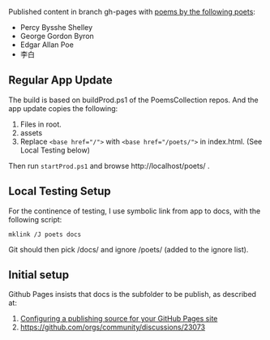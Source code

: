 Published content in branch gh-pages with [poems by the following poets](https://zijianhuang.github.io/poets/):
* Percy Bysshe Shelley
* George Gordon Byron
* Edgar Allan Poe
* 李白

## Regular App Update
The build is based on buildProd.ps1 of the PoemsCollection repos. And the app update copies the following:
1. Files in root.
1. assets
1. Replace `<base href="/">` with `<base href="/poets/">` in index.html. (See Local Testing below)

Then run `startProd.ps1` and browse http://localhost/poets/ .

## Local Testing Setup
For the continence of testing, I use symbolic link from app to docs, with the following script:

```
mklink /J poets docs
```
Git should then pick /docs/ and ignore /poets/ (added to the ignore list).

## Initial setup
Github Pages insists that docs is the subfolder to be publish, as described at:

1. [Configuring a publishing source for your GitHub Pages site](https://docs.github.com/en/pages/getting-started-with-github-pages/configuring-a-publishing-source-for-your-github-pages-site)
2. https://github.com/orgs/community/discussions/23073

